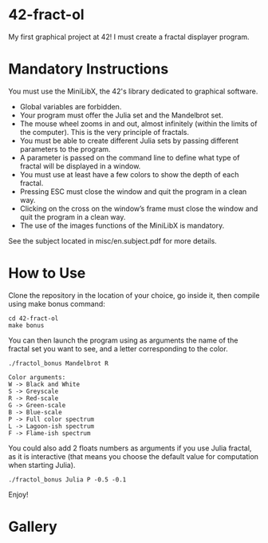# 42-fract-ol
My first graphical project at 42! I must create a fractal displayer program.

# Mandatory Instructions
You must use the MiniLibX, the 42's library dedicated to graphical software.
 - Global variables are forbidden.
 - Your program must offer the Julia set and the Mandelbrot set.
 - The mouse wheel zooms in and out, almost infinitely (within the limits of the computer). This is the very principle of fractals.
 - You must be able to create different Julia sets by passing different parameters to the program.
 - A parameter is passed on the command line to define what type of fractal will be displayed in a window.
 - You must use at least have a few colors to show the depth of each fractal.
 - Pressing ESC must close the window and quit the program in a clean way.
 - Clicking on the cross on the window’s frame must close the window and quit the program in a clean way.
 - The use of the images functions of the MiniLibX is mandatory.

See the subject located in misc/en.subject.pdf for more details.

# How to Use
Clone the repository in the location of your choice, go inside it, then compile using make bonus command:
```
cd 42-fract-ol
make bonus
```
You can then launch the program using as arguments the name of the fractal set you want to see, and a letter corresponding to the color.
```
./fractol_bonus Mandelbrot R
```
```
Color arguments:
W -> Black and White
S -> Greyscale
R -> Red-scale
G -> Green-scale
B -> Blue-scale
P -> Full color spectrum
L -> Lagoon-ish spectrum
F -> Flame-ish spectrum
```
You could also add 2 floats numbers as arguments if you use Julia fractal, as it is interactive (that means you choose the default value for computation when starting Julia).
```
./fractol_bonus Julia P -0.5 -0.1
```

Enjoy!

# Gallery
